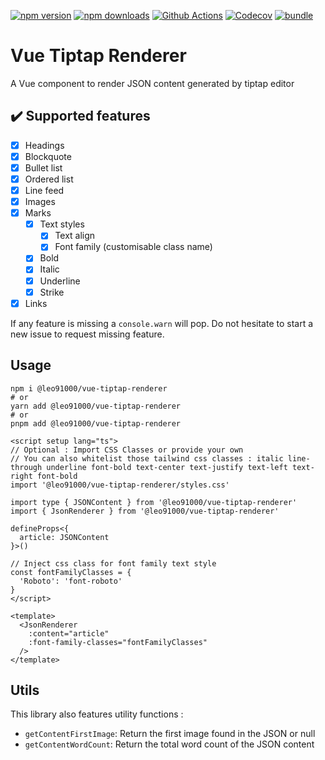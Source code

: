 
[![npm version][npm-version-src]][npm-version-href]
[![npm downloads][npm-downloads-src]][npm-downloads-href]
[![Github Actions][github-actions-src]][github-actions-href]
[![Codecov][codecov-src]][codecov-href]
[![bundle][bundle-src]][bundle-href]

# Vue Tiptap Renderer

A Vue component to render JSON content generated by tiptap editor

## :heavy_check_mark: Supported features

- [x] Headings
- [x] Blockquote
- [x] Bullet list
- [x] Ordered list
- [x] Line feed
- [x] Images
- [x] Marks
  - [x] Text styles
    - [x] Text align
    - [x] Font family (customisable class name)
  - [x] Bold
  - [x] Italic
  - [x] Underline
  - [x] Strike
- [x] Links

If any feature is missing a `console.warn` will pop. Do not hesitate to start a new issue to request missing feature.

## Usage

```shell
npm i @leo91000/vue-tiptap-renderer
# or
yarn add @leo91000/vue-tiptap-renderer
# or
pnpm add @leo91000/vue-tiptap-renderer
```

```vue
<script setup lang="ts">
// Optional : Import CSS Classes or provide your own
// You can also whitelist those tailwind css classes : italic line-through underline font-bold text-center text-justify text-left text-right font-bold
import '@leo91000/vue-tiptap-renderer/styles.css'

import type { JSONContent } from '@leo91000/vue-tiptap-renderer'
import { JsonRenderer } from '@leo91000/vue-tiptap-renderer'

defineProps<{
  article: JSONContent
}>()

// Inject css class for font family text style
const fontFamilyClasses = {
  'Roboto': 'font-roboto'
}
</script>

<template>
  <JsonRenderer
    :content="article" 
    :font-family-classes="fontFamilyClasses" 
  />
</template>
```

## Utils

This library also features utility functions :
- `getContentFirstImage`: Return the first image found in the JSON or null
- `getContentWordCount`: Return the total word count of the JSON content

<!-- Badges -->
[npm-version-src]: https://img.shields.io/npm/v/@leo91000/vue-tiptap-renderer?style=flat-square
[npm-version-href]: https://www.npmjs.com/package/@leo91000/vue-tiptap-renderer

[npm-downloads-src]: https://img.shields.io/npm/dm/@leo91000/vue-tiptap-renderer?style=flat-square
[npm-downloads-href]: https://www.npmjs.com/package/@leo91000/vue-tiptap-renderer

[github-actions-src]: https://img.shields.io/github/workflow/status/leo91000/vue-tiptap-renderer/ci/main?style=flat-square
[github-actions-href]: https://github.com/leo91000/vue-tiptap-renderer/actions?query=workflow%3Aci

[codecov-src]: https://img.shields.io/codecov/c/gh/leo91000/vue-tiptap-renderer/main?style=flat-square
[codecov-href]: https://codecov.io/gh/leo91000/vue-tiptap-renderer

[bundle-src]: https://img.shields.io/bundlephobia/minzip/@leo91000/vue-tiptap-renderer?style=flat-square
[bundle-href]: https://bundlephobia.com/result?p=@leo91000/vue-tiptap-renderer